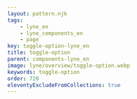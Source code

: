```yaml
---
layout: pattern.njk
tags: 
    - lyne_en
    - lyne_components_en
    - page
key: toggle-option-lyne_en
title: toggle-option
parent: components-lyne_en
image: lyne/overview/toggle-option.webp
keywords: toggle-option
order: 720
eleventyExcludeFromCollections: true
---
```

